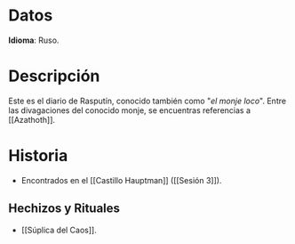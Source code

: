 # Datos
**Idioma**: Ruso.
# Descripción
Este es el diario de Rasputín, conocido también como "*el monje loco*". Entre las divagaciones del conocido monje, se encuentras referencias a [[Azathoth]].
# Historia
- Encontrados en el [[Castillo Hauptman]] ([[Sesión 3]]).
## Hechizos y Rituales
- [[Súplica del Caos]].